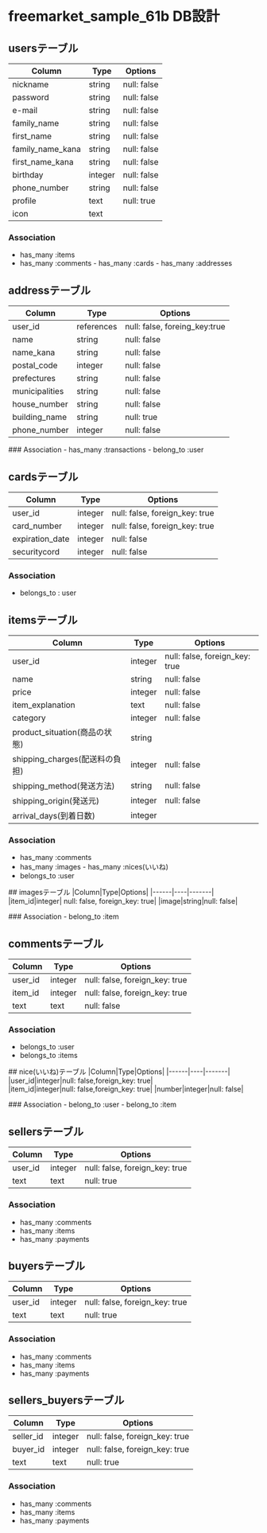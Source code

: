 # freemarket_sample_61b DB設計

## usersテーブル
|Column|Type|Options|
|------|----|-------|
|nickname|string|null: false|
|password|string|null: false|
|e-mail|string|null: false|
|family_name|string|null: false|
|first_name|string|null: false|
|family_name_kana|string|null: false|
|first_name_kana|string|null: false|
|birthday|integer|null: false|
|phone_number|string|null: false| 
|profile|text|null: true|
|icon|text|       |

### Association 
- has_many :items
- has_many :comments
- has_many :cards 
- has_many :addresses 

## addressテーブル
|Column|Type|Options|
|------|----|-------|
|user_id|references|null: false, foreing_key:true|
|name|string|null: false| 
|name_kana|string|null: false| 
|postal_code|integer|null: false|
|prefectures|string|null: false|
|municipalities|string|null: false|
|house_number|string|null: false|
|building_name|string|null: true|
|phone_number|integer|null: false| 

### Association 
- has_many :transactions 
- belong_to :user

## cardsテーブル
|Column|Type|Options|
|------|----|-------|
|user_id|integer|null: false, foreign_key: true|
|card_number|integer|null: false, foreign_key: true|
|expiration_date|integer|null: false| 
|securitycord|integer|null: false| 

### Association
- belongs_to : user

## itemsテーブル
|Column|Type|Options|
|------|----|-------|
|user_id|integer|null: false, foreign_key: true|
|name|string|null: false|
|price|integer|null: false|
|item_explanation|text|null: false|
|category|integer|null: false| 
|product_situation(商品の状態)|string|| 
|shipping_charges(配送料の負担)|integer|null: false| 
|shipping_method(発送方法)|string|null: false|
|shipping_origin(発送元)|integer|null: false| 
|arrival_days(到着日数)|integer|| 

### Association
- has_many :comments
- has_many :images
- has_many :nices(いいね) 
- belongs_to :user

## imagesテーブル
|Column|Type|Options| 
|------|----|-------| 
|item_id|integer| null: false, foreign_key: true| 
|image|string|null: false| 

### Association 
- belong_to :item

## commentsテーブル 
|Column|Type|Options|
|------|----|-------|
|user_id|integer|null: false, foreign_key: true|
|item_id|integer|null: false, foreign_key: true|
|text|text|null: false|

### Association
- belongs_to :user
- belongs_to :items

## nice(いいね)テーブル 
|Column|Type|Options| 
|------|----|-------| 
|user_id|integer|null: false,foreign_key: true| 
|item_id|integer|null: false,foreign_key: true| 
|number|integer|null: false| 

### Association 
- belong_to :user 
- belong_to :item


## sellersテーブル
|Column|Type|Options|
|------|----|-------|
|user_id|integer|null: false, foreign_key: true|
|text|text|null: true|
### Association
- has_many :comments
- has_many :items
- has_many :payments

## buyersテーブル
|Column|Type|Options|
|------|----|-------|
|user_id|integer|null: false, foreign_key: true|
|text|text|null: true|
### Association
- has_many :comments
- has_many :items
- has_many :payments

## sellers_buyersテーブル
|Column|Type|Options|
|------|----|-------|
|seller_id|integer|null: false, foreign_key: true|
|buyer_id|integer|null: false, foreign_key: true|
|text|text|null: true|
### Association
- has_many :comments
- has_many :items
- has_many :payments